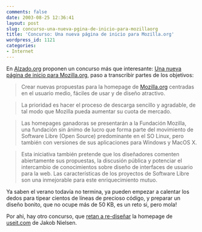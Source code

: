 ```yaml
---
comments: false
date: 2003-08-25 12:36:41
layout: post
slug: concurso-una-nueva-pgina-de-inicio-para-mozillaorg
title: 'Concurso: Una nueva página de inicio para Mozilla.org'
wordpress_id: 1121
categories:
- Internet
---
```


En [Alzado.org](http://www.alzado.org) proponen un concurso más que interesante: [Una nueva página de inicio para Mozilla.org](http://www.alzado.org/articulo.php?id_art=201), paso a transcribir partes de los objetivos:





> 

> 
> Crear nuevas propuestas para la homepage de [Mozilla.org](http://www.mozilla.org) centradas en el usuario medio, fáciles de usar y de diseño atractivo.
> 
> 






> 

> 
> La prioridad es hacer el proceso de descarga sencillo y agradable, de tal modo que Mozilla pueda aumentar su cuota de mercado.
> 
> 






> 

> 
> Las homepages ganadoras se presentarán a la Fundación Mozilla, una fundación sin ánimo de lucro que forma parte del movimiento de Software Libre (Open Source) predominante en el SO Linux, pero también con versiones de sus aplicaciones para Windows y MacOS X.
> 
> 






> 

> 
> Esta iniciativa también pretende que los diseñadores comenten abiertamente sus propuestas, la discusión pública y potenciar el intercambio de conocimientos sobre diseño de interfaces de usuario para la web. Las características de los proyectos de Software Libre son una inmejorable para este enriquecimiento mutuo.
> 
> 






Ya saben el verano todavía no termina, ya pueden empezar a calentar los dedos para tipear cientos de líneas de precioso código, y preparar un diseño bonito, que no ocupe más de 50 KB, es un reto si, pero mola!





Por ahi, hay otro concurso, que [retan a re-diseñar](http://www.builtforthefuture.com/reuseit/) la homepage de [useit.com](http://www.useit.com) de Jakob Nielsen.




 
